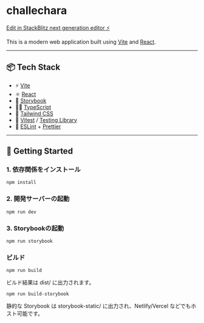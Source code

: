 # challechara

[Edit in StackBlitz next generation editor ⚡️](https://stackblitz.com/~/github.com/surumenDD/challechara)

This is a modern web application built using [Vite](https://vitejs.dev/) and [React](https://react.dev/).

---

## 📦 Tech Stack

- ⚡ [Vite](https://vitejs.dev/)
- ⚛ [React](https://react.dev/)
- 🧩 [Storybook](https://storybook.js.org/)
- 🧑‍🎨 [TypeScript](https://www.typescriptlang.org/)
- 💅 [Tailwind CSS](https://tailwindcss.com/)
- 🧪 [Vitest](https://vitest.dev/) / [Testing Library](https://testing-library.com/)
- 🧼 [ESLint](https://eslint.org/) + [Prettier](https://prettier.io/)

---

## 🚀 Getting Started

### 1. 依存関係をインストール
```
npm install
```

### 2. 開発サーバーの起動
```
npm run dev
```

### 3. Storybookの起動
```
npm run storybook
```

### ビルド
```
npm run build 
```
ビルド結果は dist/ に出力されます。

```
npm run build-storybook
```
静的な Storybook は storybook-static/ に出力され、Netlify/Vercel などでもホスト可能です。